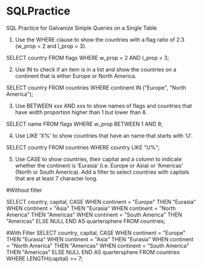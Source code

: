 # SQLPractice
SQL Practice for Galvanize
Simple Queries on a Single Table
1. Use the WHERE clause to show the countries with a flag ratio of 2:3 (w_prop = 2 and l_prop = 3).

SELECT country FROM flags WHERE w_prop = 2 AND l_prop = 3;

2. Use IN to check if an item is in a list and show the countries on a continent that is either Europe
or North America.

SELECT country FROM countries WHERE continent IN ("Europe", "North America");


3. Use BETWEEN xxx AND xxx to show names of flags and countries that have width proportion
higher than 1 but lower than 8.


SELECT name FROM flags WHERE w_prop BETWEEN 1 AND 8;

4. Use LIKE 'X%' to show countries that have an name that starts with ‘U’.

SELECT country FROM countries WHERE country LIKE "U%";


5. Use CASE to show countries, their capital and a column to indicate whether the continent is
‘Eurasia’ (i.e. Europe or Asia) or ‘Americas’ (North or South America). Add a filter to select
countries with capitals that are at least 7 character long.

#Without filter

SELECT country, capital, 
  CASE WHEN continent = "Europe" THEN "Eurasia"
    WHEN continent = "Asia" THEN "Eurasia"
    WHEN continent = "North America" THEN "Americas"
    WHEN continent = "South America" THEN "Americas"
  ELSE NULL END AS quartersphere
  FROM countries;
  
#With Filter
SELECT country, capital, 
  CASE WHEN continent = "Europe" THEN "Eurasia"
    WHEN continent = "Asia" THEN "Eurasia"
    WHEN continent = "North America" THEN "Americas"
    WHEN continent = "South America" THEN "Americas"
  ELSE NULL END AS quartersphere
  FROM countries
  WHERE LENGTH(capital) >= 7;
